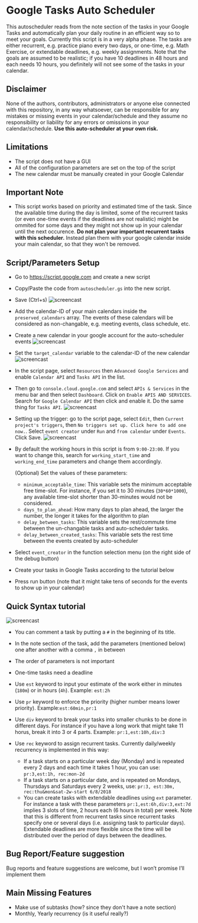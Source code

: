 Google Tasks Auto Scheduler
===========================

This autoscheduler reads from the note section of the tasks in your Google Tasks and automatically plan your daily routine in an efficient way so to meet your goals. Currently this script is in a very alpha phase. The tasks are either recurrent, e.g. practice piano every two days, or one-time, e.g. Math Exercise, or extendable deadlines, e.g. weekly assignments. Note that the goals are assumed to be realistic; if you have 10 deadlines in 48 hours and each needs 10 hours, you definitely will not see some of the tasks in your calendar.  

Disclaimer
-----------
None of the authors, contributors, administrators or anyone else connected with this repository, in any way whatsoever, can be responsible for any mistakes or missing events in your calendar/schedule and they assume no responsibility or liability for any errors or omissions in your calendar/schedule. **Use this auto-scheduler at your own risk.**

Limitations
------------

- The script does not have a GUI 
- All of the configuration parameters are set on the top of the script
- The new calendar must be manually created in your Google Calendar

Important Note
---------------

- This script works based on priority and estimated time of the task. Since the available time during the day is limited, some of the recurrent tasks (or even one-time events if the deadlines are not realistic) might be ommited for some days and they might not show up in your calendar until the next occurence.  **Do not plan your important recurrent tasks with this scheduler.** Instead plan them with your google calendar inside your main calendar, so that they won't be removed. 

Script/Parameters Setup
------------------------
- Go to https://script.google.com and create a new script
- Copy/Paste the code from `autoscheduler.gs` into the new script. 
- Save (Ctrl+s)
![screencast](gifs/1_create_script.gif)
- Add the calendar-ID of your main calendars inside the `preserved_calendars` array. The events of these calendars will be considered as non-changable, e.g. meeting events, class schedule, etc. 
- Create a new calendar in your google account for the auto-scheduler events
![screencast](gifs/2_create_calendar.gif)
- Set the `target_calendar` variable to the calendar-ID of the new calendar
![screencast](gifs/3_copy_calendarID.gif)
- In the script page, select `Resources` then `Advanced Google Services` and enable `Calendar API` and `Tasks API` in the list. 
- Then go to `console.cloud.google.com` and select `APIs & Services` in the menu bar and then select `Dashboard`. Click on `Enable APIS AND SERVICES`. Search for `Google Calendar API` then click and enable it. Do the same thing for `Tasks API`.
![screencast](gifs/4_enable_API.gif)
- Setting up the trigger: go to the script page, select `Edit`, then `Current project's triggers`, then `No triggers set up. Click here to add one now.`. Select `event creator` under `Run` and `from calendar` under `Events`. Click Save.
![screencast](gifs/5_adding_trigger.gif)
- By default the working hours in this script is from `9:00-23:00`. If you want to change this, search for `working_start_time` and `working_end_time` parameters and change them accordingly. 
  
  (Optional) Set the values of these parameters: 
  - `minimum_acceptable_time`: This variable sets the minimum acceptable free time-slot. For instance, if you set it to 30 minutes (`30*60*1000`),  any available time-slot shorter than 30-minutes would not be considered. 
  - `days_to_plan_ahead`: How many days to plan ahead, the larger the number, the longer it takes for the algorithm to plan
  - `delay_between_tasks`: This variable sets the rest/commute time between the un-changable tasks and auto-scheduler tasks. 
  - `delay_between_created_tasks`: This variable sets the rest time between the events created by auto-scheduler

- Select `event_creator` in the function selection menu (on the right side of the debug button)
- Create your tasks in Google Tasks according to the tutorial below
- Press run button (note that it might take tens of seconds for the events to show up in your calendar) 


Quick Syntax tutorial
----------------------

![screencast](gifs/6_sample_tasks.gif)
- You can comment a task by putting a `#` in the beginning of its title. 
- In the note section of the task, add the parameters (mentioned below) one after another with a comma `,` in between
- The order of parameters is not important
- One-time tasks need a deadline
- Use `est` keyword to input your estimate of the work either in minutes (`180m`) or in hours (`4h`). Example: `est:2h`

- Use `pr` keyword to enforce the priority (higher number means lower priority). Example:`est:60min,pr:1`

- Use `div` keyword to break your tasks into smaller chunks to be done in different days. For instance if you have a long work that might take 11 horus, break it into 3 or 4 parts. Example: `pr:1,est:10h,div:3`

- Use `rec` keyword to assign recurrent tasks. Currently daily/weekly recurrency is implemented in this way:
   - If a task starts on a particular week day (Monday) and is repeated every 2 days and each time it takes 1 hour, you can use: `pr:3,est:1h, rec:mon-2d`
   - If a task starts on a particular date, and is repeated on Mondays, Thursdays and Saturdays every 2 weeks, use: `pr:3, est:30m, rec:thu&mon&sat-2w-start 6/8/2018`
   - You can create tasks with extendable deadlines using `ext` parameter. For instance a task with these parameters `pr:1,est:6h,div:3,ext:7d` implies 3 slots of time, 2 hours each (6 hours in total) per week. Note that this is different from recurrent tasks since recurrent tasks specify one or several days (i.e. assigning task to particular days). Extendable deadlines are more flexible since the time will be distributed over the period of days between the deadlines.  

Bug Report/Feature suggestion
------------------------------
Bug reports and feature suggestions are welcome, but I won’t promise I’ll implement them 


Main Missing Features 
----------------------

- Make use of subtasks (how? since they don't have a note section) 
- Monthly, Yearly recurrency (is it useful really?) 
